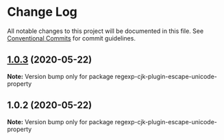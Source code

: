 # Change Log

All notable changes to this project will be documented in this file.
See [Conventional Commits](https://conventionalcommits.org) for commit guidelines.

## [1.0.3](https://github.com/bluelovers/ws-regexp/compare/regexp-cjk-plugin-escape-unicode-property@1.0.2...regexp-cjk-plugin-escape-unicode-property@1.0.3) (2020-05-22)

**Note:** Version bump only for package regexp-cjk-plugin-escape-unicode-property





## 1.0.2 (2020-05-22)

**Note:** Version bump only for package regexp-cjk-plugin-escape-unicode-property
